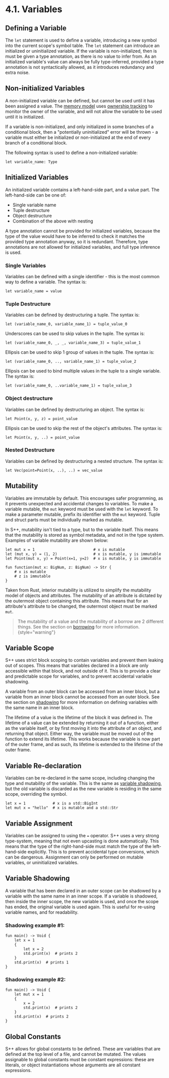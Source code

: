 # 4.1. Variables

<primary-label ref="header-label"/>

<secondary-label ref="doc-wip"/>

## Defining a Variable

The `let` statement is used to define a variable, introducing a new symbol into the current scope's symbol table.
The `let` statement can introduce an initialized or uninitialized variable. If the variable is non-initialized, then is
must be given a type annotation, as there is no value to infer from. As an initialized variable's value can always be
fully type-inferred, provided a type annotation is not syntactically allowed, as it introduces redundancy and extra
noise.

## Non-initialized Variables

A non-initialized variable can be defined, but cannot be used until it has been assigned a value.
The [memory model](11-1-Memory-Model.md) uses [ownership tracking](11-2-Ownership-Tracking.md) to monitor the owner of
the variable, and will not allow the variable to be used until it is initialized.

If a variable is non-initialized, and only initialized in some branches of a conditional block, then a "potentially
uninitialized" error will be thrown - a variable must either be initialized or non-initialized at the end of every
branch of a conditional block.

The following syntax is used to define a non-initialized variable:

```
let variable_name: Type
```

## Initialized Variables

An initialized variable contains a left-hand-side part, and a value part. The left-hand-side can be one of:

- Single variable name
- Tuple destructure
- Object destructure
- Combination of the above with nesting

A type annotation cannot be provided for initialized variables, because the type of the value would have to be inferred
to check it matches the provided type annotation anyway, so it is redundant. Therefore, type annotations are not allowed
for initialized variables, and full type inference is used.

### Single Variables

Variables can be defined with a single identifier - this is the most common way to define a variable. The syntax is:

```
let variable_name = value
```

### Tuple Destructure

Variables can be defined by destructuring a tuple. The syntax is:

```
let (variable_name_0, variable_name_1) = tuple_value_0
```

Underscores can be used to skip values in the tuple. The syntax is:

```
let (variable_name_0, _, _, variable_name_3) = tuple_value_1
```

Ellipsis can be used to skip 1 group of values in the tuple. The syntax is:

```
let (variable_name_0, .., variable_name_1) = tuple_value_2
```

Ellipsis can be used to bind multiple values in the tuple to a single variable. The syntax is:

```
let (variable_name_0, ..variable_name_1) = tuple_value_3
```

### Object destructure

Variables can be defined by destructuring an object. The syntax is:

```
let Point(x, y, z) = point_value
```

Ellipsis can be used to skip the rest of the object's attributes. The syntax is:

```
let Point(x, y, ..) = point_value
```

### Nested Destructure

Variables can be defined by destructuring a nested structure. The syntax is:

```
let Vec(point=Point(x, ..), ..) = vec_value
```

## Mutability

Variables are immutable by default. This encourages safer programming, as it prevents unexpected and accidental changes
to variables. To make a variable mutable, the `mut` keyword must be used with the `let` keyword. To make a parameter
mutable, prefix its identifier with the `mut` keyword. Tuple and struct parts must be individually marked as mutable.

In S++, mutability isn't tied to a type, but to the variable itself. This means that the mutability is stored as symbol
metadata, and not in the type system. Examples of variable mutability are shown below:

```
let mut x = 1                          # x is mutable
let (mut x, y) = (1, 2)                # x is mutable, y is immutable
let Point(mut x, y) = Point(x=1, y=2)  # x is mutable, y is immutable
```

```
fun function(mut x: BigNum, z: BigNum) -> Str {
    # x is mutable
    # z is immutable
}
```

Taken from Rust, interior mutability is utilized to simplify the mutability model of objects and attributes. The
mutability of an attribute is dictated by the outermost object containing this attribute. This means that for an
attribute's attribute to be changed, the outermost object must be marked `mut`.

> The mutability of a value and the mutability of a borrow are 2 different things. See the section
> on [borrowing](11-3-Second-Class-Borrows.md) for more information.
> {style="warning"}

## Variable Scope

S++ uses strict block scoping to contain variables and prevent them leaking out of scopes. This means that variables
declared in a block are only accessible within that block, and not outside of it. This is to provide a clear and
predictable scope for variables, and to prevent accidental variable shadowing.

A variable from an outer block can be accessed from an inner block, but a variable from an inner block cannot be
accessed from an outer block. See the section on [shadowing](#variable-shadowing) for more information on defining
variables with the same name in an inner block.

The lifetime of a value is the lifetime of the block it was defined in. The lifetime of a value can be extended by
returning it out of a function, either as the variable itself, or by first moving it into the attribute of an object,
and returning that object. Either way, the variable must be moved out of the function to extend its lifetime. This works
because the variable is now part of the outer frame, and as such, its lifetime is extended to the lifetime of the outer
frame.

## Variable Re-declaration

Variables can be re-declared in the same scope, including changing the type and mutability of the variable. This is the
same as [variable shadowing](#variable-shadowing), but the old variable is discarded as the new variable is residing in
the same scope, overriding the symbol.

```
let x = 1            # x is a std::BigInt
let mut x = "hello"  # x is mutable and a std::Str

```

## Variable Assignment

Variables can be assigned to using the `=` operator. S++ uses a very strong type-system, meaning that not even upcasting
is done automatically. This means that the type of the right-hand-side must match the type of the left-hand-side
explicitly. This is to prevent accidental type conversions, which can be dangerous. Assignment can only be performed on
mutable variables, or uninitialized variables.

## Variable Shadowing

A variable that has been declared in an outer scope can be shadowed by a variable with the same name in an inner
scope. If a variable is shadowed, then inside the inner scope, the new variable is used, and once the scope has
ended, the original variable is used again. This is useful for re-using variable names, and for readability.

### Shadowing example #1:

```
fun main() -> Void {
    let x = 1
    {
        let x = 2
        std.print(x)  # prints 2
    }
    std.print(x)  # prints 1
}
```

### Shadowing example #2:

```
fun main() -> Void {
    let mut x = 1
    {
        x = 2
        std.print(x)  # prints 2
    }
    std.print(x)  # prints 2
}
```

## Global Constants

S++ allows for global constants to be defined. These are variables that are defined at the top level of a file, and
cannot be mutated. The values assignable to global constants must be constant expressions: these are literals, or object
instantiations whose arguments are all constant expressions.
